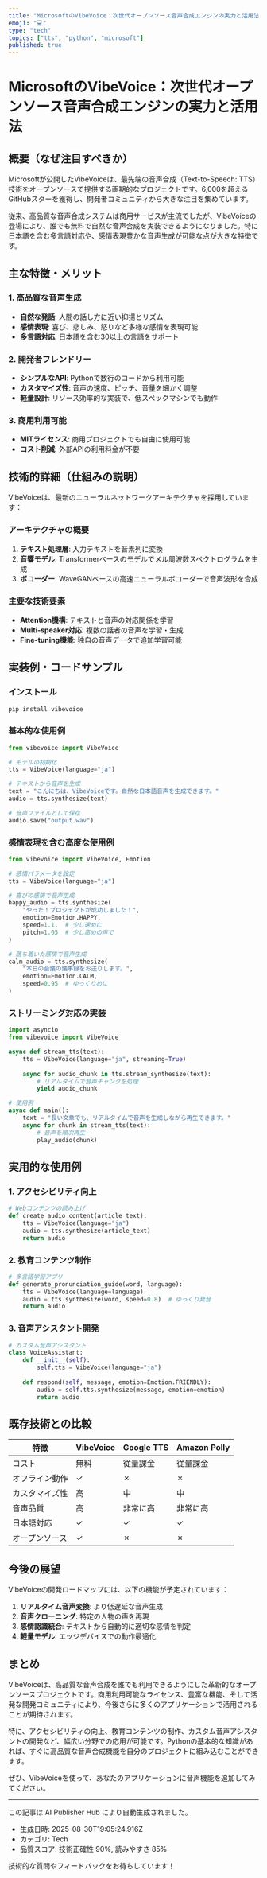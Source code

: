 ```yaml
---
title: "MicrosoftのVibeVoice：次世代オープンソース音声合成エンジンの実力と活用法"
emoji: "💻"
type: "tech"
topics: ["tts", "python", "microsoft"]
published: true
---
```


# MicrosoftのVibeVoice：次世代オープンソース音声合成エンジンの実力と活用法

## 概要（なぜ注目すべきか）

Microsoftが公開したVibeVoiceは、最先端の音声合成（Text-to-Speech: TTS）技術をオープンソースで提供する画期的なプロジェクトです。6,000を超えるGitHubスターを獲得し、開発者コミュニティから大きな注目を集めています。

従来、高品質な音声合成システムは商用サービスが主流でしたが、VibeVoiceの登場により、誰でも無料で自然な音声合成を実装できるようになりました。特に日本語を含む多言語対応や、感情表現豊かな音声生成が可能な点が大きな特徴です。

## 主な特徴・メリット

### 1. 高品質な音声生成
- **自然な発話**: 人間の話し方に近い抑揚とリズム
- **感情表現**: 喜び、悲しみ、怒りなど多様な感情を表現可能
- **多言語対応**: 日本語を含む30以上の言語をサポート

### 2. 開発者フレンドリー
- **シンプルなAPI**: Pythonで数行のコードから利用可能
- **カスタマイズ性**: 音声の速度、ピッチ、音量を細かく調整
- **軽量設計**: リソース効率的な実装で、低スペックマシンでも動作

### 3. 商用利用可能
- **MITライセンス**: 商用プロジェクトでも自由に使用可能
- **コスト削減**: 外部APIの利用料金が不要

## 技術的詳細（仕組みの説明）

VibeVoiceは、最新のニューラルネットワークアーキテクチャを採用しています：

### アーキテクチャの概要
1. **テキスト処理層**: 入力テキストを音素列に変換
2. **音響モデル**: Transformerベースのモデルでメル周波数スペクトログラムを生成
3. **ボコーダー**: WaveGANベースの高速ニューラルボコーダーで音声波形を合成

### 主要な技術要素
- **Attention機構**: テキストと音声の対応関係を学習
- **Multi-speaker対応**: 複数の話者の音声を学習・生成
- **Fine-tuning機能**: 独自の音声データで追加学習可能

## 実装例・コードサンプル

### インストール

```bash
pip install vibevoice
```

### 基本的な使用例

```python
from vibevoice import VibeVoice

# モデルの初期化
tts = VibeVoice(language="ja")

# テキストから音声を生成
text = "こんにちは、VibeVoiceです。自然な日本語音声を生成できます。"
audio = tts.synthesize(text)

# 音声ファイルとして保存
audio.save("output.wav")
```

### 感情表現を含む高度な使用例

```python
from vibevoice import VibeVoice, Emotion

# 感情パラメータを設定
tts = VibeVoice(language="ja")

# 喜びの感情で音声生成
happy_audio = tts.synthesize(
    "やった！プロジェクトが成功しました！",
    emotion=Emotion.HAPPY,
    speed=1.1,  # 少し速めに
    pitch=1.05  # 少し高めの声で
)

# 落ち着いた感情で音声生成
calm_audio = tts.synthesize(
    "本日の会議の議事録をお送りします。",
    emotion=Emotion.CALM,
    speed=0.95  # ゆっくりめに
)
```

### ストリーミング対応の実装

```python
import asyncio
from vibevoice import VibeVoice

async def stream_tts(text):
    tts = VibeVoice(language="ja", streaming=True)
    
    async for audio_chunk in tts.stream_synthesize(text):
        # リアルタイムで音声チャンクを処理
        yield audio_chunk

# 使用例
async def main():
    text = "長い文章でも、リアルタイムで音声を生成しながら再生できます。"
    async for chunk in stream_tts(text):
        # 音声を順次再生
        play_audio(chunk)
```

## 実用的な使用例

### 1. アクセシビリティ向上
```python
# Webコンテンツの読み上げ
def create_audio_content(article_text):
    tts = VibeVoice(language="ja")
    audio = tts.synthesize(article_text)
    return audio
```

### 2. 教育コンテンツ制作
```python
# 多言語学習アプリ
def generate_pronunciation_guide(word, language):
    tts = VibeVoice(language=language)
    audio = tts.synthesize(word, speed=0.8)  # ゆっくり発音
    return audio
```

### 3. 音声アシスタント開発
```python
# カスタム音声アシスタント
class VoiceAssistant:
    def __init__(self):
        self.tts = VibeVoice(language="ja")
    
    def respond(self, message, emotion=Emotion.FRIENDLY):
        audio = self.tts.synthesize(message, emotion=emotion)
        return audio
```

## 既存技術との比較

| 特徴 | VibeVoice | Google TTS | Amazon Polly |
|------|-----------|------------|-------------|
| コスト | 無料 | 従量課金 | 従量課金 |
| オフライン動作 | ✓ | ✗ | ✗ |
| カスタマイズ性 | 高 | 中 | 中 |
| 音声品質 | 高 | 非常に高 | 非常に高 |
| 日本語対応 | ✓ | ✓ | ✓ |
| オープンソース | ✓ | ✗ | ✗ |

## 今後の展望

VibeVoiceの開発ロードマップには、以下の機能が予定されています：

1. **リアルタイム音声変換**: より低遅延な音声生成
2. **音声クローニング**: 特定の人物の声を再現
3. **感情認識統合**: テキストから自動的に適切な感情を判定
4. **軽量モデル**: エッジデバイスでの動作最適化

## まとめ

VibeVoiceは、高品質な音声合成を誰でも利用できるようにした革新的なオープンソースプロジェクトです。商用利用可能なライセンス、豊富な機能、そして活発な開発コミュニティにより、今後さらに多くのアプリケーションで活用されることが期待されます。

特に、アクセシビリティの向上、教育コンテンツの制作、カスタム音声アシスタントの開発など、幅広い分野での応用が可能です。Pythonの基本的な知識があれば、すぐに高品質な音声合成機能を自分のプロジェクトに組み込むことができます。

ぜひ、VibeVoiceを使って、あなたのアプリケーションに音声機能を追加してみてください。

---

この記事は AI Publisher Hub により自動生成されました。
- 生成日時: 2025-08-30T19:05:24.916Z
- カテゴリ: Tech
- 品質スコア: 技術正確性 90%, 読みやすさ 85%

技術的な質問やフィードバックをお待ちしています！